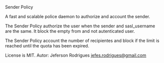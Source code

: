 Sender Policy
 
A fast and scalable police daemon to authorize and account the sender. 

The Sender Policy authorize the user when the sender and sasl_username are the same. It block the empty from and not autenticated user.

The Sender Policy account the number of recipientes and block if the limit is reached until the quota has been expired.

License is MIT.
Autor: Jeferson Rodrigues <jefes.rodrigues@gmail.com>